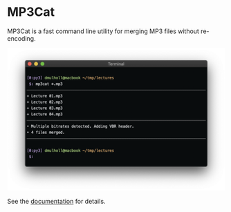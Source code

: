 
# MP3Cat

MP3Cat is a fast command line utility for merging MP3 files without re-encoding. 

<p align="center">
    <img src="mp3cat.png" width="600px">
</p>

See the [documentation] for details.

[documentation]: https://darrenmulholland.com/dev/mp3cat.html
